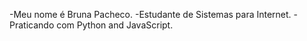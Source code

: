 -Meu  nome é Bruna Pacheco.
-Estudante de Sistemas para Internet.
-Praticando com  Python and JavaScript.



<!---
BrunaPacheco/BrunaPacheco is a ✨ special ✨ repository because its `README.md` (this file) appears on your GitHub profile.
You can click the Preview link to take a look at your changes.
--->
